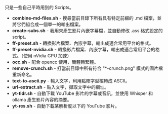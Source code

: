 只是一些自己平時用到的 Scripts。

- **combine-md-files.sh** - 搜尋當前目錄下所有具有特定前綴的 .md 檔案，並將它們組合成一個單一的輸出檔案。
- **create-subs.sh** - 我用來產生影片內嵌字幕檔，並自動修改 .ass 格式設定的 script。
- **ff-preset.sh** - 轉換影片檔案、內嵌字幕，輸出成適合常用平台的格式。
- **ff-preset-nvidia.sh** - 轉換影片檔案、內嵌字幕，輸出成適合常用平台的格式。（使用 nVidia GPU 加速）
- **occ.sh** - 配合 opencc 使用，簡體轉繁體。
- **remove-crunch.sh** - 打當前目錄中所有符合 "*-crunch.png" 模式的圖片檔重新命名。
- **text-to-ascii.py** - 輸入文字，利用點陣字型檔轉成 ASCII。
- **url-extract.sh** - 貼入文字，擷取文字中的網址。
- **yt-tldr.sh** - 自動下載 YouTube 影片的字幕或音訊，並使用 Whisper 和 ollama 產生影片內容的摘要。
- **yt-res.sh** - 自動下載某解析度以下的 YouTube 影片。

